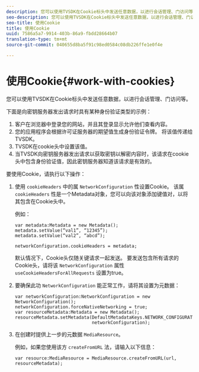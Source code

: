 ```yaml
---
description: 您可以使用TVSDK在Cookie标头中发送任意数据，以进行会话管理、门访问等。
seo-description: 您可以使用TVSDK在Cookie标头中发送任意数据，以进行会话管理、门访问等。
seo-title: 使用Cookie
title: 使用Cookie
uuid: 7586a5a7-9914-403b-86a9-fbdd28664b07
translation-type: tm+mt
source-git-commit: 040655d8ba5f91c98ed0584c08db226ffe1e0f4e

---
```



# 使用Cookie{#work-with-cookies}

您可以使用TVSDK在Cookie标头中发送任意数据，以进行会话管理、门访问等。

下面是向密钥服务器发出请求时具有某种身份验证类型的示例：

1. 客户在浏览器中登录您的网站，并且其登录显示允许他们查看内容。
1. 您的应用程序会根据许可证服务器的期望值生成身份验证令牌。 将该值传递给TVSDK。
1. TVSDK在cookie头中设置该值。
1. 当TVSDK向密钥服务器发出请求以获取密钥以解密内容时，该请求在cookie头中包含身份验证值，因此密钥服务器知道该请求是有效的。

要使用Cookie，请执行以下操作：

1. 使用 `cookieHeaders` 中的属 `NetworkConfiguration` 性设置Cookie。 该属 `cookieHeaders` 性是一个Metadata对象，您可以向该对象添加键值对，以将其包含在Cookie头中。

   例如：

   ```
   var metadata:Metadata = new Metadata(); 
   metadata.setValue(“val1”, “12345”); 
   metadata.setValue(“val2”, “abcd”); 
   
   networkConfiguration.cookieHeaders = metadata;
   ```

   默认情况下，Cookie头仅随关键请求一起发送。 要发送包含所有请求的Cookie头，请将该 `NetworkConfiguration` 属性 `useCookieHeadersForAllRequests` 设置为true。

1. 要确保此功 `NetworkConfiguration` 能正常工作，请将其设置为元数据：

   ```
   var networkConfiguration:NetworkConfiguration = new NetworkConfiguration(); 
   networkConfiguration.forceNativeNetworking = true; 
   var resourceMetadata:Metadata = new Metadata(); 
   resourceMetadata.setMetadata(DefaultMetadataKeys.NETWORK_CONFIGURATION_KEY,  
                                networkConfiguration);
   ```

1. 在创建时提供上一步的元数据 `MediaResource`。

   例如，如果您使用该方 `createFromURL` 法，请输入以下信息：

   ```
   var resource:MediaResource = MediaResource.createFromURL(url, resourceMetadata);
   ```

